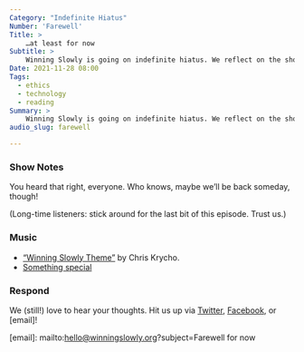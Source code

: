 ```yaml
---
Category: "Indefinite Hiatus"
Number: 'Farewell'
Title: >
    …at least for now
Subtitle: >
    Winning Slowly is going on indefinite hiatus. We reflect on the show!
Date: 2021-11-28 08:00
Tags:
  - ethics
  - technology
  - reading
Summary: >
    Winning Slowly is going on indefinite hiatus. We reflect on the show!
audio_slug: farewell

---
```


### Show Notes

You heard that right, everyone. Who knows, maybe we’ll be back someday, though!

(Long-time listeners: stick around for the last bit of this episode. Trust us.)

### Music

* [“Winning Slowly Theme”](https://soundcloud.com/chriskrycho/winning-slowly) by Chris Krycho.
* [Something special](https://soundcloud.com/chriskrycho/winning-slowly-2021/s-YninVaoIO7X?si=8288214151034afd81e2fdc75f6b66fa)

### Respond

We (still!) love to hear your thoughts. Hit us up via [Twitter](https://www.twitter.com/winningslowly), [Facebook](https://www.facebook.com/winningslowlypodcast), or [email]!

[email]: mailto:hello@winningslowly.org?subject=Farewell for now
